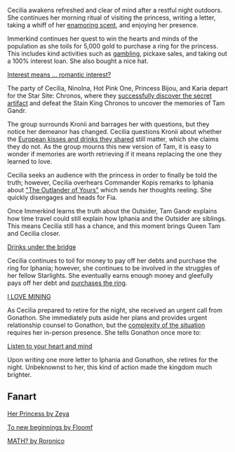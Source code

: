 Cecilia awakens refreshed and clear of mind after a restful night outdoors. She continues her morning ritual of visiting the princess, writing a letter, taking a whiff of her [enamoring scent](https://www.youtube.com/live/NGC0VaSUPnE?t=990s), and enjoying her presence.

Immerkind continues her quest to win the hearts and minds of the population as she toils for 5,000 gold to purchase a ring for the princess. This includes kind activities such as [gambling](https://www.youtube.com/watch?v=NGC0VaSUPnE&t=2974s), pickaxe sales, and taking out a 100% interest loan. She also bought a nice hat.

[Interest means ... romantic interest?](#embed:https://www.youtube.com/watch?v=NGC0VaSUPnE&t=10069s)

The party of Cecilia, NinoIna, Hot Pink One, Princess Bijou, and Karia depart for the Star Site: Chronos, where they [successfully discover the secret artifact](https://www.youtube.com/watch?v=NGC0VaSUPnE&t=12540s) and defeat the Stain King Chronos to uncover the memories of Tam Gandr.

The group surrounds Kronii and barrages her with questions, but they notice her demeanor has changed. Cecilia questions Kronii about whether the [European kisses and drinks they shared](https://www.youtube.com/watch?v=NGC0VaSUPnE&t=14720s) still matter, which she claims they do not. As the group mourns this new version of Tam, it is easy to wonder if memories are worth retrieving if it means replacing the one they learned to love.

Cecilia seeks an audience with the princess in order to finally be told the truth; however, Cecilia overhears Commander Kopis remarks to Iphania about ["The Outlander of Yours"](https://www.youtube.com/watch?v=NGC0VaSUPnE&t=15300s) which sends her thoughts reeling. She quickly disengages and heads for Fia.

Once Immerkind learns the truth about the Outsider, Tam Gandr explains how time travel could still explain how Iphania and the Outsider are siblings. This means Cecilia still has a chance, and this moment brings Queen Tam and Cecilia closer.

[Drinks under the bridge](#embed:https://www.youtube.com/live/NGC0VaSUPnE?si=PSdF1DRfJUXe6ZXR&t=15970)

Cecilia continues to toil for money to pay off her debts and purchase the ring for Iphania; however, she continues to be involved in the struggles of her fellow Starlights. She eventually earns enough money and gleefully pays off her debt and [purchases the ring](https://www.youtube.com/watch?v=NGC0VaSUPnE&t=19525s).

[I LOVE MINING](#embed:https://www.youtube.com/watch?v=NGC0VaSUPnE&t=18880s)

As Cecilia prepared to retire for the night, she received an urgent call from Gonathon. She immediately puts aside her plans and provides urgent relationship counsel to Gonathon, but the [complexity of the situation](https://www.youtube.com/watch?v=NGC0VaSUPnE&t=20300s) requires her in-person presence. She tells Gonathon once more to:

[Listen to your heart and mind](#embed:https://www.youtube.com/watch?v=NGC0VaSUPnE&t=21370s)

Upon writing one more letter to Iphania and Gonathon, she retires for the night. Unbeknownst to her, this kind of action made the kingdom much brighter.

## Fanart

[Her Princess by Zeya](https://x.com/NOminishki/status/1919330292319277410)

[To new beginnings by Floomf](https://x.com/fluumf/status/1919736845048676373)

[MATH? by Roronico](https://x.com/roronico1512/status/1919844587000234488)
